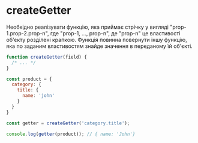 # createGetter

Необхідно реалізувати функцію, яка приймає стрічку у вигляді "prop-1.prop-2.prop-n", где "prop-1, ..., prop-n",
де "prop-n" це властивості об'єкту розділені крапкою. Функція повинна повернути іншу функцію, яка по заданим 
властивостям знайде значення в переданому їй об'єкті.


```javascript
function createGetter(field) {
  /* ... */
}

const product = {
  category: {
    title: {
      name: 'john'
    }
  }
}

const getter = createGetter('category.title');

console.log(getter(product)); // { name: 'John'}
```
